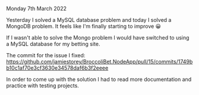 Monday 7th March 2022

Yesterday I solved a MySQL database problem and today I solved a MongoDB problem. It feels like I'm finally starting to improve 😀

If I wasn't able to solve the Mongo problem I would have switched to using a MySQL database for my betting site.

The commit for the issue I fixed:  
https://github.com/jamiestorey/BroccoliBet.NodeApp/pull/15/commits/1749bb10c1af70e3cf3630e34578daf6b3f2eeee

In order to come up with the solution I had to read more documentation and practice with testing projects.
